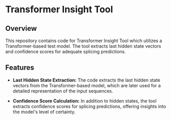 # Transformer Insight Tool

## Overview

This repository contains code for Transformer Insight Tool which utilizes a Transformer-based test model. The tool extracts last hidden state vectors and confidence scores for adequate splicing predictions.

## Features

- **Last Hidden State Extraction:** The code extracts the last hidden state vectors from the Transformer-based model, which are later used for a detailed representation of the input sequences.

- **Confidence Score Calculation:** In addition to hidden states, the tool extracts confidence scores for splicing predictions, offering insights into the model's level of certainty.

